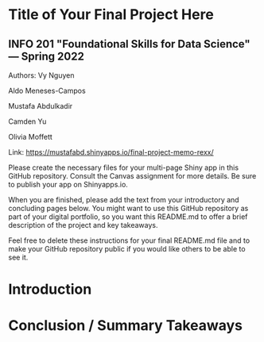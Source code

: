 # Title of Your Final Project Here 
## INFO 201 "Foundational Skills for Data Science" — Spring 2022

Authors: Vy Nguyen

Aldo Meneses-Campos

Mustafa Abdulkadir

Camden Yu

Olivia Moffett

Link: https://mustafabd.shinyapps.io/final-project-memo-rexx/

Please create the necessary files for your multi-page Shiny app in this GitHub repository. Consult the Canvas assignment for more details. Be sure to publish your app on Shinyapps.io.

When you are finished, please add the text from your introductory and concluding pages below. You might want to use this GitHub repository as part of your digital portfolio, so you want this README.md to offer a brief description of the project and key takeaways.

Feel free to delete these instructions for your final README.md file and to make your GitHub repository public if you would like others to be able to see it. 

# Introduction



# Conclusion / Summary Takeaways

